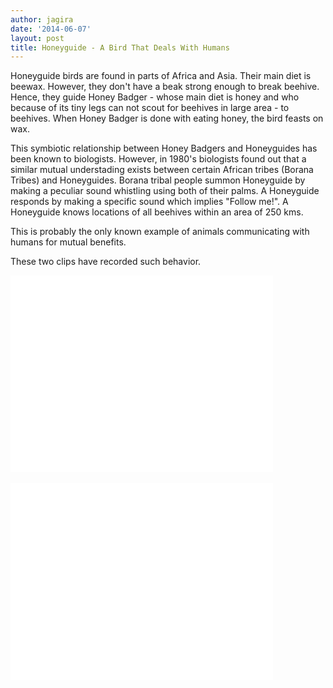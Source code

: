 ```yaml
---
author: jagira
date: '2014-06-07'
layout: post
title: Honeyguide - A Bird That Deals With Humans
---
```


Honeyguide birds are found in parts of Africa and Asia. Their main diet
is beewax. However, they don't have a beak strong enough to break
beehive. Hence, they guide Honey Badger - whose main diet is honey and
who because of its tiny legs can not scout for beehives in large area -
to beehives. When Honey Badger is done with eating honey, the bird
feasts on wax.

This symbiotic relationship between Honey Badgers and Honeyguides has been known to biologists. However, in
1980's biologists found out that a similar mutual understading exists
between certain African tribes (Borana Tribes) and Honeyguides. Borana
tribal people summon Honeyguide by making a peculiar sound whistling
using both of their palms. A Honeyguide responds by making a specific
sound which implies "Follow me!". A Honeyguide knows locations of all
beehives within an area of 250 kms.

This is probably the only known example of animals communicating with
humans for mutual benefits.

These two clips have recorded such behavior.

<div class="videowrapper">
<iframe width="420" height="315"
src="//www.youtube.com/embed/mVtSYRmlirg" frameborder="0"
allowfullscreen></iframe>
</div>

<br/>

<div class="videowrapper">
<iframe width="420" height="315"
src="//www.youtube.com/embed/SN5igku_kGk" frameborder="0"
allowfullscreen></iframe>
</div>



